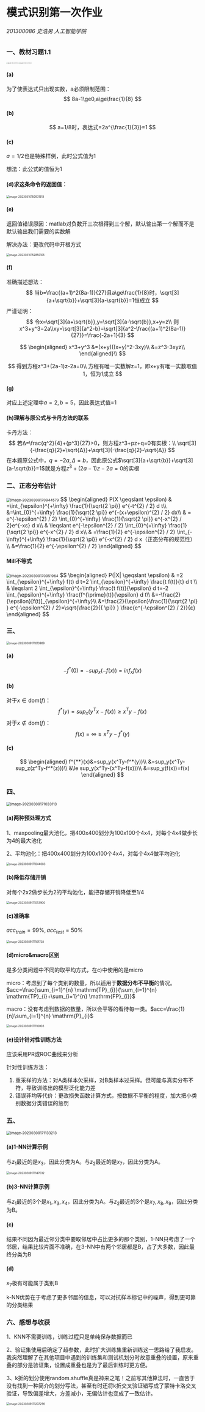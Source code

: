 # 模式识别第一次作业

###### 201300086 史浩男 人工智能学院



### 一、教材习题1.1

<img src="./模式识别第一次作业.assets/扫描全能王 2023-03-10 14.05_1-1678433462484-1.jpg" alt="扫描全能王 2023-03-10 14.05_1" style="zoom:15%;" /><img src="./模式识别第一次作业.assets/扫描全能王 2023-03-10 14.05_2-1678433476578-3.jpg" alt="扫描全能王 2023-03-10 14.05_2" style="zoom:15%;" />

#### (a)

为了使表达式只出现实数，a必须限制范围：
$$
8a-1\ge0,a\ge\frac{1}{8}
$$


#### (b)

$$
a=1/8时，表达式=2a^{\frac{1}{3}}=1
$$



#### (c)

$a=1/2$也是特殊样例，此时公式值为1

想法：此公式的值恒为1



#### (d)求这条命令的返回值：

<img src="./模式识别第一次作业.assets/image-20230310150931313.png" alt="image-20230310150931313" style="zoom:50%;" />



#### (e)

返回值错误原因：matlab对负数开三次根得到三个解，默认输出第一个解而不是默认输出我们需要的实数解

解决办法：更改代码中开根方式

<img src="./模式识别第一次作业.assets/image-20230310152850105.png" alt="image-20230310152850105" style="zoom:50%;" />



#### (f)

准确描述想法：
$$
当b=\frac{(a+1)^2(8a-1)}{27}且a\ge\frac{1}{8}时，\sqrt[3]{a+\sqrt{b}}+\sqrt[3]{a-\sqrt{b}}=1恒成立
$$
严谨证明：
$$
令x=\sqrt[3]{a+\sqrt{b}},y=\sqrt[3]{a-\sqrt{b}},x+y=z\\
则x^3+y^3=2a\\xy=\sqrt[3]{a^2-b}=\sqrt[3]{a^2-\frac{(a+1)^2(8a-1)}{27}}=\frac{-2a+1}{3}
$$

$$
\begin{aligned}
x^3+y^3
&=(x+y)((x+y)^2-3xy)\\
&=z^3-3xyz\\
\end{aligned}\\
$$

$$
得到方程z^3+(2a-1)z-2a=0\\
方程有唯一实数解z=1，即x+y有唯一实数取值1，恒为1成立
$$



#### (g)

对应上述定理中$a=2,b=5$，因此表达式值=1



#### (h)理解与原公式与卡丹方法的联系

卡丹方法：
$$
若Δ=\frac{q^2}{4}+{p^3}{27}>0，则方程z^3+pz+q=0有实根：\\
\sqrt[3]{-\frac{q}{2}+\sqrt{Δ}}+\sqrt[3]{-\frac{q}{2}-\sqrt{Δ}}
$$
在本题原公式中，$q=-2a,Δ=b$，因此原公式$\sqrt[3]{a+\sqrt{b}}+\sqrt[3]{a-\sqrt{b}}=1$就是方程$z^3+(2a-1)z-2a=0$的实根





### 二、正态分布估计

<img src="C:\Users\Shawn\AppData\Roaming\Typora\typora-user-images\image-20230309170944579.png" alt="image-20230309170944579" style="zoom: 67%;" />
$$
\begin{aligned}
P(X \geqslant \epsilon) & =\int_{\epsilon}^{+\infty} \frac{1}{\sqrt{2 \pi}} e^{-t^{2} / 2} d t\\
&=\int_{0}^{+\infty} \frac{1}{\sqrt{2 \pi}} e^{-(x+\epsilon)^{2} / 2} dx\\
& = e^{-\epsilon^{2} / 2} \int_{0}^{+\infty} \frac{1}{\sqrt{2 \pi}} e^{-x^{2} / 2}e^{-xε} d x\\
& \leqslant e^{-\epsilon^{2} / 2} \int_{0}^{+\infty} \frac{1}{\sqrt{2 \pi}} e^{-x^{2} / 2} d x\\
& =\frac{1}{2} e^{-\epsilon^{2} / 2} \int_{-\infty}^{+\infty} \frac{1}{\sqrt{2 \pi}} e^{-x^{2} / 2} d x（正态分布的规范性）\\
&=\frac{1}{2} e^{-\epsilon^{2} / 2}
\end{aligned}
$$

#### Mill不等式

<img src="C:\Users\Shawn\AppData\Roaming\Typora\typora-user-images\image-20230309170951964.png" alt="image-20230309170951964" style="zoom:67%;" />
$$
\begin{aligned}
P(|X| \geqslant \epsilon) & =2 \int_{\epsilon}^{+\infty} f(t) d t=2 \int_{\epsilon}^{+\infty} \frac{t f(t)}{t} d t \\
& \leqslant 2 \int_{\epsilon}^{+\infty} \frac{t f(t)}{\epsilon} d t=-2 \int_{\epsilon}^{+\infty} \frac{f^{\prime}(t)}{\epsilon} d t\\
&=-\frac{2}{\epsilon}[f(t)]_{\epsilon}^{+\infty}\\
&=\frac{2}{\epsilon}\frac{1}{\sqrt{2 \pi} } e^{-\epsilon^{2} / 2}=\sqrt{\frac{2}{{ \pi}} } \frac{e^{-\epsilon^{2} / 2}}{ε}
\end{aligned}
$$


### 三、

<img src="C:\Users\Shawn\AppData\Roaming\Typora\typora-user-images\image-20230309171013989.png" alt="image-20230309171013989" style="zoom:50%;" />

#### (a)

$$
-f^*(0)=-sup_{x}(-f(x))=inf_xf(x)
$$

#### (b)

对于$x\in \text{dom} (f)$：
$$
f^*(y)=sup_x(y^Tx-f(x))\ge x^Ty-f(x)
$$
对于$x\not\in \text{dom} (f)$：
$$
f(x)=\infty\ge x^Ty-f^*(y)
$$

#### (c)

$$
\begin{aligned}
f^{**}(x)&=sup_y(x^Ty-f^*(y))\\
&=sup_y(x^Ty-sup_z(z^Ty-f^*(z)))\\
&\le sup_y(x^Ty-(x^Ty-f(x)))\\
&=sup_y(f(x))=f(x)
\end{aligned}
$$



### 四、

<img src="C:\Users\Shawn\AppData\Roaming\Typora\typora-user-images\image-20230309171033113.png" alt="image-20230309171033113" style="zoom:67%;" />

#### (a)两种预处理方式

1、maxpooling最大池化，把400x400划分为100x100个4x4，对每个4x4做步长为4的最大池化

2、平均池化：把400x400划分为100x100个4x4，对每个4x4做平均池化

<img src="C:\Users\Shawn\AppData\Roaming\Typora\typora-user-images\image-20230309171044083.png" alt="image-20230309171044083" style="zoom:50%;" />

#### (b)降低存储开销

对每个2x2做步长为2的平均池化，能把存储开销降低至1/4

<img src="C:\Users\Shawn\AppData\Roaming\Typora\typora-user-images\image-20230309171053900.png" alt="image-20230309171053900" style="zoom:50%;" />

#### (c)准确率

$acc_{train}=99\%,acc_{test}=50\%$

<img src="C:\Users\Shawn\AppData\Roaming\Typora\typora-user-images\image-20230309171101728.png" alt="image-20230309171101728" style="zoom:50%;" />

#### (d)micro&macro区别

是多分类问题中不同的取平均方式，在c)中使用的是micro

micro：考虑到了每个类别的数量，所以适用于**数据分布不平衡**的情况。$acc=\frac{\sum_{i=1}^{n} \mathrm{TP}_{i}}{\sum_{i=1}^{n} \mathrm{TP}_{i}+\sum_{i=1}^{n} \mathrm{FP}_{i}}$

macro：没有考虑到数据的数量，所以会平等的看待每一类。$acc=\frac{1}{n}\sum_{i=1}^{n} \mathrm{P}_{i}$

<img src="C:\Users\Shawn\AppData\Roaming\Typora\typora-user-images\image-20230309171110003.png" alt="image-20230309171110003" style="zoom:50%;" />

#### (e)设计针对性训练方法

应该采用PR或ROC曲线来分析

针对性训练方法：

1. 重采样的方法：对A类样本欠采样，对B类样本过采样。但可能与真实分布不符，导致训练出的模型泛化能力差
2. 错误非均等代价：更改损失函数计算方式，按数据不平衡的程度，加大把小类别数据分类错误的惩罚





### 五、

<img src="C:\Users\Shawn\AppData\Roaming\Typora\typora-user-images\image-20230309171133213.png" alt="image-20230309171133213" style="zoom:67%;" />

#### (a)1-NN计算示例

与$z_1$最近的是$x_3$，因此分类为A。与$z_2$最近的是$x_7$，因此分类为A。

<img src="C:\Users\Shawn\AppData\Roaming\Typora\typora-user-images\image-20230309171147032.png" alt="image-20230309171147032" style="zoom:50%;" />

#### (b)3-NN计算示例

与$z_1$最近的3个是$x_1,x_3,x_4$，因此分类为A。与$z_2$最近的3个是$x_7,x_8,x_9$，因此分类为B。

#### (c)

结果不同因为最近邻分类中要取邻居中占比更多的那个类别，1-NN只考虑了一个邻居，结果比较片面不准确，在3-NN中有两个邻居都是B，占了大多数，因此最终分类为B

#### (d)

$x_7$极有可能属于类别B

k-NN优势在于考虑了更多邻居的信息，可以对抗样本标记中的噪声，得到更可靠的分类结果

### 六、感想与收获

1、KNN不需要训练，训练过程只是单纯保存数据而已

2、验证集使用后确定了超参数，此时扩大训练集重新训练这一思路给了我启发。我突然理解了在其他项目中遇到的训练集和测试机划分时故意重叠的设置，原来重叠的部分是验证集，设置成重叠也是为了最后训练时更方便。

3、k折的划分使用random.shuffle真是神来之笔！之前写其他算法时，一直苦于没有找到一种简介的划分写法，甚至有时还将k折交叉验证错写成了蒙特卡洛交叉验证，导致偏差增大，方差减小，无偏估计也变成了一致估计。

<img src="C:\Users\Shawn\AppData\Roaming\Typora\typora-user-images\image-20230309171207256.png" alt="image-20230309171207256" style="zoom:50%;" />